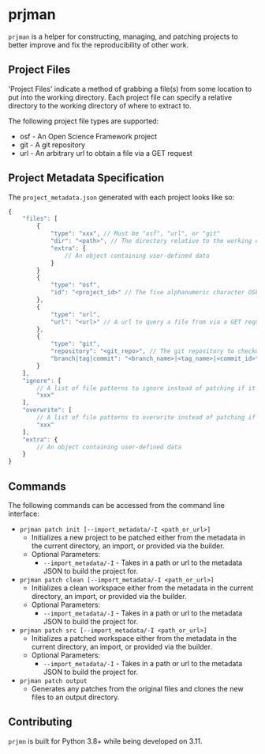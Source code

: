 # prjman

`prjman` is a helper for constructing, managing, and patching projects to better improve and fix the reproducibility of other work.

## Project Files

'Project Files' indicate a method of grabbing a file(s) from some location to put into the working directory. Each project file can specify a relative directory to the working directory of where to extract to.

The following project file types are supported:

* osf - An Open Science Framework project
* git - A git repository
* url - An arbitrary url to obtain a file via a GET request

## Project Metadata Specification

The `project_metadata.json` generated with each project looks like so:

```js
{
    "files": [
        {
            "type": "xxx", // Must be "osf", "url", or "git"
            "dir": "<path>", // The directory relative to the working directory to put the file in (default: the working directory)
            "extra": {
                // An object containing user-defined data
            }
        }
        {
            "type": "osf",
            "id": "<project_id>" // The five alphanumeric character OSF project identifier 
        },
        {
            "type": "url",
            "url": "<url>" // A url to query a file from via a GET request
        },
        {
            "type": "git",
            "repository": "<git_repo>", // The git repository to checkout
            "branch|tag|commit": "<branch_name>|<tag_name>|<commit_id>" // The location to checkout to (default: the default branch when cloning the repository)
        }
    ],
    "ignore": [
        // A list of file patterns to ignore instead of patching if it exists.
        "xxx"
    ],
    "overwrite": [
        // A list of file patterns to overwrite instead of patching if it exists.
        "xxx"
    ],
    "extra": {
        // An object containing user-defined data
    }
}
```

## Commands

The following commands can be accessed from the command line interface:

* `prjman patch init [--import_metadata/-I <path_or_url>]`
    * Initializes a new project to be patched either from the metadata in the current directory, an import, or provided via the builder.
    * Optional Parameters:
        * `--import_metadata/-I` - Takes in a path or url to the metadata JSON to build the project for.
* `prjman patch clean [--import_metadata/-I <path_or_url>]`
    * Initializes a clean workspace either from the metadata in the current directory, an import, or provided via the builder.
    * Optional Parameters:
        * `--import_metadata/-I` - Takes in a path or url to the metadata JSON to build the project for.
* `prjman patch src [--import_metadata/-I <path_or_url>]`
    * Initializes a patched workspace either from the metadata in the current directory, an import, or provided via the builder.
    * Optional Parameters:
        * `--import_metadata/-I` - Takes in a path or url to the metadata JSON to build the project for.
* `prjman patch output`
    * Generates any patches from the original files and clones the new files to an output directory.

## Contributing

`prjmn` is built for Python 3.8+ while being developed on 3.11.
